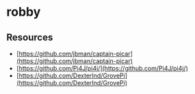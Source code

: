 # robby



## Resources

- [https://github.com/jbman/captain-picar](https://github.com/jbman/captain-picar)
- [https://github.com/Pi4J/pi4j/](https://github.com/Pi4J/pi4j/)
- [https://github.com/DexterInd/GrovePi](https://github.com/DexterInd/GrovePi)